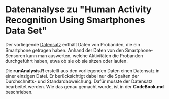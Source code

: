 Datenanalyse zu "Human Activity Recognition Using Smartphones Data Set"
========================================================================

Der vorliegende [Datensatz](http://archive.ics.uci.edu/ml/datasets/Human+Activity+Recognition+Using+Smartphones) enthält Daten von Probanden, die ein Smartphone getragen haben. Anhand der Daten von den Smartphone-Sensoren kann man auswerten, welche Aktivitäten die Probanden durchgeführt haben, etwa ob sie ob sie sitzen oder laufen.

Die **runAnalysis.R** erstellt aus den vorliegenden Daten einen Datensatz in einer einzigen Datei. Er berücksichtigt dabei nur die Spalten der Durchschnitts- und Standardabweichung. Dafür musste der Datensatz bearbeitet werden. Wie das genau gemacht wurde, ist in der **CodeBook.md** beschrieben.